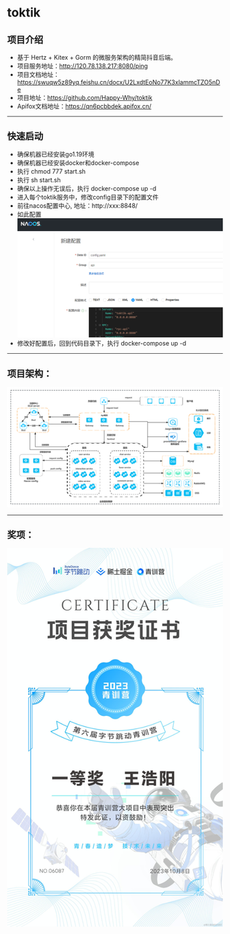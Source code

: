 # toktik
## 项目介绍
- 基于 Hertz + Kitex + Gorm 的微服务架构的精简抖音后端。
- 项目服务地址：http://120.78.138.217:8080/ping
- 项目文档地址：https://swuqw5z89yq.feishu.cn/docx/U2LxdtEoNo77K3xlammcTZO5nDe
- 项目地址：https://github.com/Happy-Why/toktik
- Apifox文档地址：https://qn6pcbbdek.apifox.cn/

***

## 快速启动
   -  确保机器已经安装go1.19环境
   -  确保机器已经安装docker和docker-compose
   -  执行 chmod 777 start.sh
   -  执行 sh start.sh
   -  确保以上操作无误后，执行 docker-compose up -d
   -  进入每个toktik服务中，修改config目录下的配置文件
   -  前往nacos配置中心, 地址：http://xxx:8848/
   -  如此配置 ![nacos.png](docs/nacos.png)
   -  修改好配置后，回到代码目录下，执行 docker-compose up -d
    
***
## 项目架构：
![project.png](docs/project.png)

***
## 奖项：
![img.png](docs/award.png)
